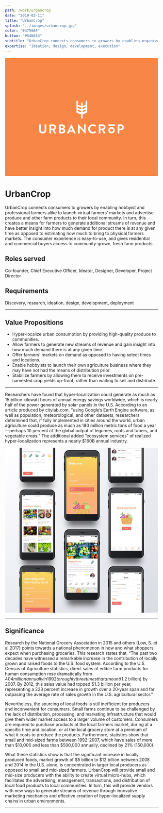 ```yaml
---
path: /work/urbancrop
date: "2019-03-11"
title: "UrbanCrop"
splash: "../images/urbancrop.jpg"
color: "#47566E"
button: "#546683"
subtitle: "UrbanCrop connects consumers to growers by enabling organizations and individuals alike to launch virtual micro-hubs, which facilitates the advertising, management, transactions, and distribution of local food products to local communities."
expertise: "Ideation, design, development, execution"
---
```


<img alt="UrbanCrop" src="../images/urbancrop-splash.png">

# UrbanCrop

UrbanCrop connects consumers to growers by enabling hobbyist and professional farmers alike to launch virtual farmers’ markets and advertise produce and other farm products to their local community. In turn, this creates a means for farmers to generate additional streams of revenue and have better insight into how much demand for product there is at any given time as opposed to estimating how much to bring to physical farmers markets. The consumer experience is easy-to-use, and gives residential and commercial buyers access to community-grown, fresh farm products.

## Roles served

Co-founder, Chief Executive Officer, Ideator, Designer, Developer, Project Director

## Requirements

Discovery, research, ideation, design, development, deployment

---

## Value Propositions

- Hyper-localize urban consumption by providing high-quality produce to communities.
- Allow farmers to generate new streams of revenue and gain insight into how much demand there is at any given time.
- Offer farmers’ markets on demand as opposed to having select times and locations.
- Enable hobbyists to launch their own agriculture business where they may have not had the means of distribution prior.
- Stabilize farmers by allowing them to receive investments on pre-harvested crop yields up-front, rather than waiting to sell and distribute.

---

Researchers have found that hyper-localization could generate as much as 15 billion kilowatt hours of annual energy savings worldwide, which is nearly half of the power generated by solar panels in the U.S. According to an article produced by citylab.com, “using Google’s Earth Engine software, as well as population, meteorological, and other datasets, researchers determined that, if fully implemented in cities around the world, urban agriculture could produce as much as 180 million metric tons of food a year—perhaps 10 percent of the global output of legumes, roots and tubers, and vegetable crops.” The additional added “ecosystem services” of realized hyper-localization represents a nearly \$160B annual industry.

<img alt="UrbanCrop" src="../images/urbancrop-section.jpg">

---

## Significance

Research by the National Grocery Association in 2015 and others (Low, S. et al 2017) points towards a national phenomenon in how and what shoppers expect when purchasing groceries. This research states that, “The past two decades have witnessed a remarkable increase in the contribution of locally grown and raised foods to the U.S. food system. According to the U.S. Census of Agriculture statistics, direct sales of edible farm products for human consumption rose dramatically from $404 million annually in 1992 to roughly three times that amount ($1.2 billion) by 2007. By 2012, this sales value had topped \$1.3 billion per year, representing a 223 percent increase in growth over a 20‐year span and far outpacing the average rate of sales growth in the U.S. agricultural sector.”

Nevertheless, the sourcing of local foods is still inefficient for producers and inconvenient for consumers. Small farms continue to be challenged by the lack of distribution, processing, and marketing infrastructure that would give them wider market access to a larger volume of customers. Consumers are required to purchase products at the local farmers market, during at a specific time and location, or at the local grocery store at a premium of what it costs to produce the products. Furthermore, statistics show that small and mid-sized farms between 1992-2007, which have sales of more than $10,000 and less than $500,000 annually, declined by 21% (150,000).

What these statistics show is that the significant increase in locally produced foods, market growth of $5 billion to $12 billion between 2008 and 2014 in the U.S. alone, is concentrated in larger local producers as opposed to small and mid-sized farmers. UrbanCrop will provide small and mid-size producers with the ability to create virtual micro-hubs, which facilitates the advertising, management, transactions, and distribution of local food products to local communities. In turn, this will provide vendors with new ways to generate streams of revenue through innovative marketing mechanics and effective creation of hyper-localized supply chains in urban environments.

---
